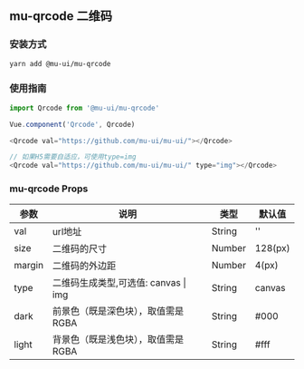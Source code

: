 ## mu-qrcode 二维码

### 安装方式

```bash
yarn add @mu-ui/mu-qrcode
```

### 使用指南

```js
import Qrcode from '@mu-ui/mu-qrcode'

Vue.component('Qrcode', Qrcode)

<Qrcode val="https://github.com/mu-ui/mu-ui/"></Qrcode>

// 如果H5需要自适应，可使用type=img
<Qrcode val="https://github.com/mu-ui/mu-ui/" type="img"></Qrcode>
```

### mu-qrcode Props

参数|说明|类型|默认值
---|---|---|---
val|url地址|String|''
size|二维码的尺寸|Number|128(px)
margin|二维码的外边距|Number|4(px)
type|二维码生成类型,可选值: canvas \| img|String|canvas
dark|前景色（既是深色块），取值需是RGBA|String|#000
light|背景色（既是浅色块），取值需是RGBA|String|#fff
